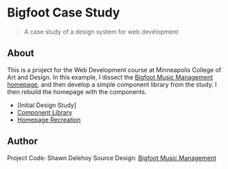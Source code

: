# Bigfoot Case Study
> A case study of a design system for web development

## About

This is a project for the Web Development course at Minneapolis College of Art and Design. In this example, I dissect the [Bigfoot Music Management homepage](https://wearebigfoot.com), and then develop a simple component library from the study. I then rebuild the homepage with the components.

- [Initial Design Study]
- [Component Library](https://sdelehoy.github.io/bigfoot-casestudy/components/)
- [Homepage Recreation](https://sdelehoy.github.io/bigfoot-casestudy/)

## Author
Project Code: Shawn Delehoy
Source Design: [Bigfoot Music Management](https://wearebigfoot.com)